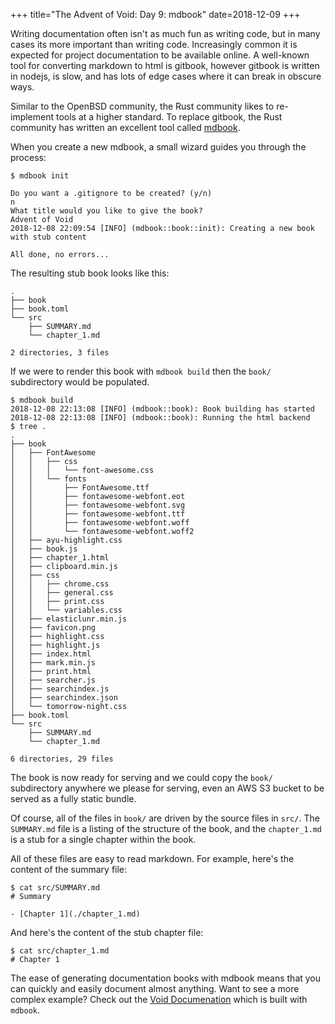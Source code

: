 +++
title="The Advent of Void: Day 9: mdbook"
date=2018-12-09
+++

Writing documentation often isn't as much fun as writing code, but in
many cases its more important than writing code.  Increasingly common
it is expected for project documentation to be available online.  A
well-known tool for converting markdown to html is gitbook, however
gitbook is written in nodejs, is slow, and has lots of edge cases
where it can break in obscure ways.

Similar to the OpenBSD community, the Rust community likes to
re-implement tools at a higher standard.  To replace gitbook, the Rust
community has written an excellent tool called
[mdbook](https://github.com/rust-lang-nursery/mdBook).

When you create a new mdbook, a small wizard guides you through the
process:

```
$ mdbook init

Do you want a .gitignore to be created? (y/n)
n
What title would you like to give the book?
Advent of Void
2018-12-08 22:09:54 [INFO] (mdbook::book::init): Creating a new book with stub content

All done, no errors...
```

The resulting stub book looks like this:

```
.
├── book
├── book.toml
└── src
    ├── SUMMARY.md
    └── chapter_1.md

2 directories, 3 files
```

If we were to render this book with `mdbook build` then the `book/`
subdirectory would be populated.

```
$ mdbook build
2018-12-08 22:13:08 [INFO] (mdbook::book): Book building has started
2018-12-08 22:13:08 [INFO] (mdbook::book): Running the html backend
$ tree .
.
├── book
│   ├── FontAwesome
│   │   ├── css
│   │   │   └── font-awesome.css
│   │   └── fonts
│   │       ├── FontAwesome.ttf
│   │       ├── fontawesome-webfont.eot
│   │       ├── fontawesome-webfont.svg
│   │       ├── fontawesome-webfont.ttf
│   │       ├── fontawesome-webfont.woff
│   │       └── fontawesome-webfont.woff2
│   ├── ayu-highlight.css
│   ├── book.js
│   ├── chapter_1.html
│   ├── clipboard.min.js
│   ├── css
│   │   ├── chrome.css
│   │   ├── general.css
│   │   ├── print.css
│   │   └── variables.css
│   ├── elasticlunr.min.js
│   ├── favicon.png
│   ├── highlight.css
│   ├── highlight.js
│   ├── index.html
│   ├── mark.min.js
│   ├── print.html
│   ├── searcher.js
│   ├── searchindex.js
│   ├── searchindex.json
│   └── tomorrow-night.css
├── book.toml
└── src
    ├── SUMMARY.md
    └── chapter_1.md

6 directories, 29 files
```

The book is now ready for serving and we could copy the `book/`
subdirectory anywhere we please for serving, even an AWS S3 bucket to
be served as a fully static bundle.

Of course, all of the files in `book/` are driven by the source files
in `src/`.  The `SUMMARY.md` file is a listing of the structure of the
book, and the `chapter_1.md` is a stub for a single chapter within the
book.

All of these files are easy to read markdown.  For example, here's the content of the summary file:

```
$ cat src/SUMMARY.md
# Summary

- [Chapter 1](./chapter_1.md)
```

And here's the content of the stub chapter file:

```
$ cat src/chapter_1.md
# Chapter 1
```

The ease of generating documentation books with mdbook means that you
can quickly and easily document almost anything.  Want to see a more
complex example?  Check out the [Void Documenation](https://docs.voidlinux.org)
which is built with `mdbook`.
